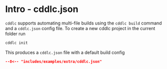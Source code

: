 # Intro - cddlc.json

`cddlc` supports automating multi-file builds using the `cddlc build` command and a `cddlc.json` config file. To create a new cddlc project in the current folder run

``` sh
cddlc init
```

This produces a `cddlc.json` file with a default build config

``` json title="cddlc.json" linenums="1"
--8<-- "includes/examples/extra/cddlc.json"
```